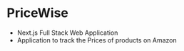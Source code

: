# PriceWise 
- Next.js Full Stack Web Application
- Application to track the Prices of products on Amazon

